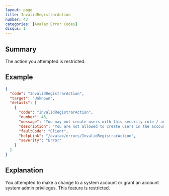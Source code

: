 ```yaml
---
layout: page
title: InvalidRegistrarAction
number: 43
categories: [AvaTax Error Codes]
disqus: 1
---
```


## Summary

The action you attempted is restricted.

## Example

```json
{
  "code": "InvalidRegistrarAction",
  "target": "Unknown",
  "details": [
    {
      "code": "InvalidRegistrarAction",
      "number": 43,
      "message": "You may not create users with this security role / account combination.",
      "description": "You are not allowed to create users in the account -0- with security role -1-.",
      "faultCode": "Client",
      "helpLink": "/avatax/errors/InvalidRegistrarAction",
      "severity": "Error"
    }
  ]
}
```

## Explanation

You attempted to make a change to a system account or grant an account system admin privileges.  This feature is restricted.
